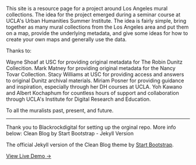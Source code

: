 This site is a resource page for a project around Los Angeles mural collections. The idea for the project emerged during a seminar course at UCLA's Urban Humanities Summer Institute. The idea is fairly simple, bring together as many mural collections from the Los Angeles area and put them on a map, provide the underlying metadata, and give some ideas for how to create your own maps and generally use the data. 

Thanks to:

Wayne Shoaf at USC for providing original metadata for The Robin Dunitz Collecition.
Mark Matney for providing original metadata for the Nancy Tovar Collection.
Stacy Williams at USC for providing access and answers to original Dunitz archival materials.
Miriam Posner for providing guidance and inspiration, especially through her DH courses at UCLA.
Yoh Kawano and Albert Kochaphum for countless hours of support and collaboration through UCLA's Institute for Digital Research and Education.

To all the muralists past, present, and future. 








------------------------------------------------------------------------------------

Thank you to Blackrockdigital for setting up the orginal repo. More info below:
Clean Blog by Start Bootstrap - Jekyll Version

The official Jekyll version of the Clean Blog theme by [Start Bootstrap](http://startbootstrap.com/).

[View Live Demo &rarr;](http://blackrockdigital.github.io/startbootstrap-clean-blog-jekyll/)

